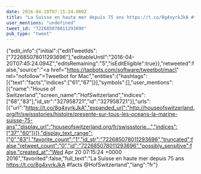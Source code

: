 ```yaml
---
date: 2016-04-20T07:15:24.000Z
title: "La Suisse en haute mer depuis 75 ans https://t.co/8g4xyrkJkA #facts <a href='http://twitter.com/HofSwitzerland'>@HofSwitzerland</a>″"
user_mentions: "undefined"
tweet_id: "722685078011293696"
pub_type: "tweet"
---
```

{"edit_info":{"initial":{"editTweetIds":["722685078011293696"],"editableUntil":"2016-04-20T07:45:24.094Z","editsRemaining":"5","isEditEligible":true}},"retweeted":false,"source":"<a href=\"https://tapbots.com/software/tweetbot/mac\" rel=\"nofollow\">Tweetbot for Mac</a>","entities":{"hashtags":[{"text":"facts","indices":["61","67"]}],"symbols":[],"user_mentions":[{"name":"House of Switzerland","screen_name":"HofSwitzerland","indices":["68","83"],"id_str":"327958721","id":"327958721"}],"urls":[{"url":"https://t.co/8g4xyrkJkA","expanded_url":"http://houseofswitzerland.org/fr/swissstories/histoire/presente-sur-tous-les-oceans-la-marine-suisse-75-ans","display_url":"houseofswitzerland.org/fr/swissstorie…","indices":["37","60"]}]},"display_text_range":["0","83"],"favorite_count":"1","id_str":"722685078011293696","truncated":false,"retweet_count":"0","id":"722685078011293696","possibly_sensitive":false,"created_at":"Wed Apr 20 07:15:24 +0000 2016","favorited":false,"full_text":"La Suisse en haute mer depuis 75 ans https://t.co/8g4xyrkJkA #facts @HofSwitzerland","lang":"fr"}
